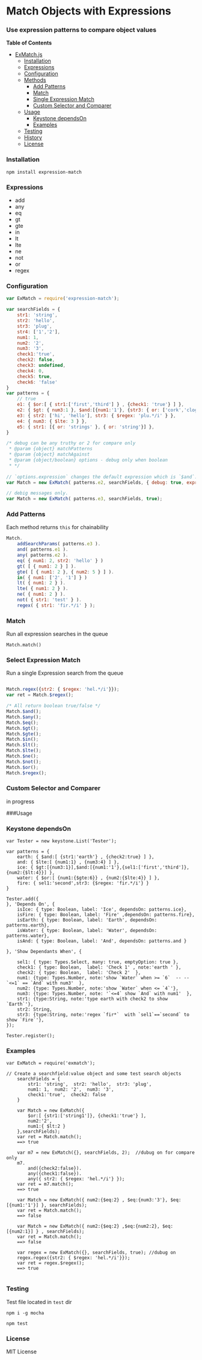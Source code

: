 # Match Objects with Expressions
### Use expression patterns to compare object values

**Table of Contents**

- [ExMatch.js](#expression-matcher)
	- [Installation](#installation)
	- [Expressions](#expressions)
	- [Configuration](#configuration)
	- [Methods](#add-patterns)
		- [Add Patterns](#add-patterns)
		- [Match](#match)
		- [Single Expression Match](#select-expression-match)
		- [Custom Selector and Comparer](#custom-selector-and-comparer)	
	- [Usage](#usage)
		- [Keystone dependsOn](#keystone-dependson)
		- [Examples](#examples)
	- [Testing](#testing)
	- [History](https://github.com/inquisive/expression-match/blob/master/HISTORY.md) 
	- [License](#license)


### Installation
```
npm install expression-match
```
### Expressions
  * add
  * any
  * eq
  * gt
  * gte
  * in
  * lt
  * lte
  * ne
  * not
  * or
  * regex

### Configuration
```javascript
var ExMatch = require('expression-match');

var searchFields = {
	str1: 'string',
	str2: 'hello',
	str3: 'plug',
	str4: ['1','2'],
	num1: 1,
	num2: '2',
	num3: '3',
	check1:'true',
	check2: false,
	check3: undefined,
	check4: 0,
	check5: true,
	check6: 'false'
}
var patterns = {
	// true
	e1: { $or:[ { str1:['first','third'] } , {check1: 'true'} ] },
	e2: { $gt: { num3:1 }, $and:[{num1:'1'}, {str3: { or: ['cork','clog','plug'] } }, {num2:{$lt:4}}] },
	e3: { str2: ['hi', 'hello'], str3: { $regex: 'plu.*/i' } },
	e4: { num3: { $lte: 3 } },
	e5: { str1: [{ or: 'strings' }, { or: 'string'}] },
}

/* debug can be any truthy or 2 for compare only
 * @param {object} matchPatterns
 * @param {object} matchAgainst
 * @param {object/boolean} options - debug only when boolean 
 * */
 
// `options.expression` changes the default expression which is `$and`.  
var Match = new ExMatch( patterns.e2, searchFields, { debug: true, expression: '$and' });  

// debig messages only.  
var Match = new ExMatch( patterns.e3, searchFields, true);
```

### Add Patterns
Each method returns `this` for chainability
```javascript
Match.
	addSearchParams( patterns.e3 ).
	and( patterns.e1 ).
	any( patterns.e2 ).
	eq( { num1: 2, str2: 'hello' } )
	gt( [ { num1: 2 } ] ).
	gte( [ { num1: 2 }, { num2: 5 } ] ).
	in( { num1: ['2', '1'] } )
	lt( { num1: 2 } ).
	lte( { num1: 2 } ).
	ne( { num1: 2 } ).
	not( { str1: 'test' } ).
	regex( { str1: 'fir.*/i' } );

```

### Match
Run all expression searches in the queue
```
Match.match()
```

### Select Expression Match
Run a single Expression search from the queue
```javascript

Match.regex({str2: { $regex: 'hel.*/i'}});
var ret = Match.$regex();

/* All return boolean true/false */
Match.$and();
Match.$any(); 
Match.$eq();
Match.$gt();
Match.$gte();
Match.$in();
Match.$lt();
Match.$lte();
Match.$ne();
Match.$not();
Match.$or();
Match.$regex();

```

### Custom Selector and Comparer
in progress

###Usage

### Keystone dependsOn
```
var Tester = new keystone.List('Tester');

var patterns = {
	earth: { $and:[ {str1:'earth'} , {check2:true} ] },
	and: { $lte:[ {num1:1} , {num3:4} ] },
	ice: { $gt:[{num3:1}],$and:[{num1:'1'},{sel1:['first','third']},{num2:{$lt:4}}] },
	water: { $or:[ {num1:{$gte:6}} , {num2:{$lte:4}} ] },
	fire: { sel1:'second',str3: {$regex: 'fir.*/i'} }
}

Tester.add({
}, 'Depends On', {
	isIce: { type: Boolean, label: 'Ice', dependsOn: patterns.ice},
	isFire: { type: Boolean, label: 'Fire' ,dependsOn: patterns.fire},
	isEarth: { type: Boolean, label: 'Earth', dependsOn: patterns.earth},
	isWater: { type: Boolean, label: 'Water', dependsOn: patterns.water},
	isAnd: { type: Boolean, label: 'And', dependsOn: patterns.and }

}, 'Show Dependants When', {

    sel1: { type: Types.Select, many: true, emptyOption: true },
	check1: { type: Boolean,  label: 'Check 1' , note:'earth ' },
	check2: { type: Boolean,  label: 'Check 2'  },
	num1: {type: Types.Number, note:'show `Water` when >= `6`  -- --  `<=1` == `And` with num3'  },
	num2: {type: Types.Number, note:'show `Water` when <= `4`'},
	num3: {type: Types.Number, note: '`<=4` show `And` with num1'  },
	str1: {type:String, note:'type earth with check2 to show `Earth`'},
	str2: String,
	str3: {type:String, note:'regex `fir*`  with `sel1`==`second` to show `Fire`'},
});

Tester.register();

```
### Examples
```
var ExMatch = require('exmatch');

// Create a searchfield:value object and some test search objects
	searchFields = {
		str1: 'string',  str2: 'hello',  str3: 'plug',
		num1: 1,  num2: '2',  num3: '3', 
        check1:'true',  check2: false
	}
	
    var Match = new ExMatch({
    	$or:[ {str1:['string1']}, {check1:'true'} ],
        num2:'2',
        num1:{ $lt:2 }
    },searchFields);
    var ret = Match.match();
    ==> true
    
    var m7 = new ExMatch({}, searchFields, 2);  //dubug on for compare only
	m7.
    	and({check2:false}).
		any({check1:false}).
		any({ str2: { $regex: 'hel.*/i'} });
	var ret = m7.match();
	==> true
    
    var Match = new ExMatch({ num2:{$eq:2} , $eq:{num3:'3'}, $eq:[{num1:'1'}] }, searchFields);
    var ret = Match.match();
    ==> false
    
    var Match = new ExMatch({ num2:{$eq:2} ,$eq:{num2:2}, $eq:[{num2:1}] } , searchFields);
    var ret = Match.match();
    ==> false
    
    var regex = new ExMatch({}, searchFields, true); //dubug on
	regex.regex({str2: { $regex: 'hel.*/i'}});
	var ret = regex.$regex();
	==> true
   

```

### Testing
Test file located in `test` dir
```
npm i -g mocha

npm test

```


### License
MIT License


